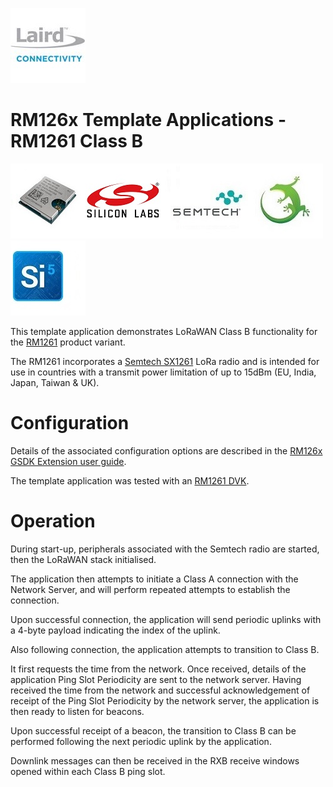 [![Laird Connectivity](images/laird_connectivity_logo.jpg)](https://www.lairdconnect.com/)

# RM126x Template Applications - RM1261 Class B

[![RM1261 & RM1262](images/rm126x_render.jpg)](https://www.lairdconnect.com/wireless-modules/lorawan-modules-solutions/rm126x-ultra-low-power-lorawan-a-b-c-module)[![Silabs](images/silabs_logo.jpg)](https://www.silabs.com)[![Semtech](images/semtech_logo.jpg)](https://www.semtech.com)[![Gecko SDK](images/gecko_sdk_logo.jpg)](https://www.silabs.com/developers/gecko-software-development-kit)[![Simplicity Studio](images/simplicity_studio_logo.jpg)](https://www.silabs.com/developers/simplicity-studio)

This template application demonstrates LoRaWAN Class B functionality for the [RM1261][RM126x module datasheet] product variant.

The RM1261 incorporates a [Semtech SX1261][Semtech SX1261 product page] LoRa radio and is intended for use in countries with a transmit power limitation of up to 15dBm (EU, India, Japan, Taiwan & UK).

# Configuration

Details of the associated configuration options are described in the [RM126x GSDK Extension user guide][RM126x GSDK Extension user guide].

The template application was tested with an [RM1261 DVK][RM126x DVK user guide].

# Operation

During start-up, peripherals associated with the Semtech radio are started, then the LoRaWAN stack initialised.

The application then attempts to initiate a Class A connection with the Network Server, and will perform repeated attempts to establish the connection.

Upon successful connection, the application will send periodic uplinks with a 4-byte payload indicating the index of the uplink.

Also following connection, the application attempts to transition to Class B.

It first requests the time from the network. Once received, details of the application Ping Slot Periodicity are sent to the network server. Having received the time from the network and successful acknowledgement of receipt of the Ping Slot Periodicity by the network server, the application is then ready to listen for beacons.

Upon successful receipt of a beacon, the transition to Class B can be performed following the next periodic uplink by the application.

Downlink messages can then be received in the RXB receive windows opened within each Class B ping slot.

[RM126x module datasheet]: <https://www.lairdconnect.com/documentation/datasheet-rm126x-lorawan-module>
[RM126x DVK user guide]: <https://www.lairdconnect.com/documentation/user-guide-rm126x-development-kit>
[RM126x GSDK Extension user guide]: <https://www.lairdconnect.com/documentation/application-note-c-code-development-rm126x-series>
[Semtech SX1261 product page]: <https://www.semtech.com/products/wireless-rf/lora-connect/sx1261>
